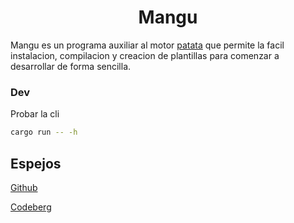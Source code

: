<h1 align = center >Mangu</h1>

Mangu es un programa auxiliar al motor [patata](https://gitlab.com/patata-engine/patata-engine.git) que permite la facil instalacion, compilacion y creacion de plantillas para comenzar a desarrollar de forma sencilla.

### Dev
Probar la cli 
```bash
cargo run -- -h
```

## Espejos
[Github](https://github.com/Sendan4/Mangu.git)

[Codeberg](https://codeberg.org/Sendan/Mangu.git)